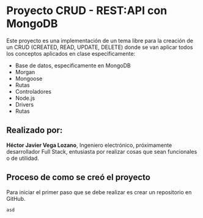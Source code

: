 # Proyecto CRUD - REST:API con MongoDB

Este proyecto es una implementación de un tema libre para la creación de un CRUD (CREATED, READ, UPDATE, DELETE) donde se van aplicar todos los conceptos aplicados en clase especificamente: 
 + Base de datos, especificamente en MongoDB
 + Morgan
 + Mongoose 
 + Rutas
 + Controladores
 + Node.js
 + Drivers
 + Rutas


## Realizado por:

**Héctor Javier Vega Lozano**, Ingeniero electrónico, próximamente desarrollador Full Stack, entusiasta por realizar cosas que sean funcionales o de utilidad.

## Proceso de como se creó el proyecto

Para iniciar el primer paso que se debe realizar es crear un repositorio en GitHub.

`asd`



